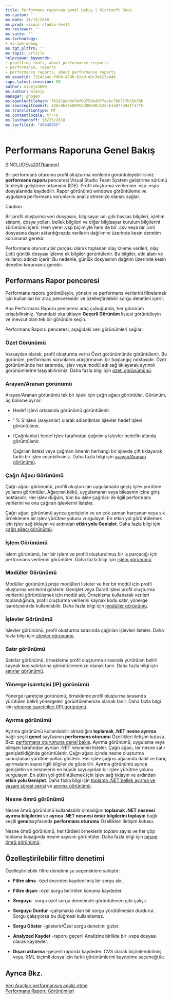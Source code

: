 ```yaml
---
title: Performans raporuna genel bakış | Microsoft Docs
ms.custom: ''
ms.date: 11/15/2016
ms.prod: visual-studio-dev14
ms.reviewer: ''
ms.suite: ''
ms.technology:
- vs-ide-debug
ms.tgt_pltfrm: ''
ms.topic: article
helpviewer_keywords:
- profiling tools, about performance rerports
- performance, reports
- performance reports, about performance reports
ms.assetid: 7324c24c-fd09-479b-b2ad-e0c3b613e040
caps.latest.revision: 50
author: mikejo5000
ms.author: mikejo
manager: ghogen
ms.openlocfilehash: f62018eb3e58f69758bd07faebc7bd77fb26b33b
ms.sourcegitcommit: 240c8b34e80952d00e90c52dcb1a077b9aff47f6
ms.translationtype: MT
ms.contentlocale: tr-TR
ms.lasthandoff: 10/23/2018
ms.locfileid: "49845855"
---
```

# <a name="performance-report-overview"></a>Performans Raporuna Genel Bakış
[!INCLUDE[vs2017banner](../includes/vs2017banner.md)]

Bir performans oturumu profil oluşturma verilerini görüntüleyebilirsiniz **performans raporu** penceresi Visual Studio Team System geliştirme sürümü tümleşik geliştirme ortamının (IDE). Profil oluşturma verilerinin .vsp .vsps dosyalarında kaydedilir. Rapor görünümü windows görüntüleme ve uygulama performans sorunlarını analiz etmenize olanak sağlar.  
  
> [!CAUTION]
>  Bir profil oluşturma veri dosyasını, bilgisayar adı gibi hassas bilgileri, işletim sistemi, dosya yolları, bellek bilgileri ve diğer bilgisayar kurulum bilgilerini sürümünü içerir. Hem yerel .vsp biçimiyle hem de bir .csv veya bir .xml dosyasına dışarı aktardığınızda verilerin dağılımını üzerinde kesin denetim korumanız gerekir.  
>   
>  Performans oturumu bir parçası olarak toplanan olay izleme verileri, olay (.etl) günlük dosyası İzleme ek bilgiler görüntülenir. Bu bilgiler, etki alanı ve kullanıcı adınızı içerir; Bu nedenle, günlük dosyasının dağıtım üzerinde kesin denetim korumanız gerekir.  
  
## <a name="performance-report-window"></a>Performans Rapor penceresi  
 Performans raporu görüntüleyin, yönetin ve performans verilerini filtrelemek için kullanılan bir araç penceresidir ve özelleştirilebilir sorgu denetimi içerir.  
  
 Ana Performans Raporu penceresi araç çubuğunda, her görünüm erişebilirsiniz. Yanındaki oka tıklayın **Geçerli Görünüm** listesi görüntüleyin ve mevcut olan tek bir görünüm seçin.  
  
 Performans Raporu penceresi, aşağıdaki veri görünümleri sağlar:  
  
### <a name="summary-view"></a>Özet Görünümü  
 Varsayılan olarak, profil oluşturma verisi Özet görünümünde görüntülenir. Bu görünüm, performans sorunlarını araştırmasını bir başlangıç noktasıdır. Özet görünümünde her satırında, işlev veya modül adı sağ tıklayarak ayrıntılı görünümlerine taşıyabilirsiniz. Daha fazla bilgi için [özeti görünümünü](../profiling/summary-view.md).  
  
### <a name="callercallee-view"></a>Arayan/Aranan görünümü  
 Arayan/Aranan görünümü tek bir işlevi için çağrı ağacı görüntüler. Görünüm, üç bölüme ayrılır:  
  
- Hedef işlevi ortasında görünümü görüntülenir.  
  
- ' % S'işlevi (arayanlar) olarak adlandırılan işlevler hedef işlevi görüntülenir.  
  
- (Çağrılanlar) hedef işlev tarafından çağrılmış işlevler hedefin altında görüntülenir.  
  
  Çağrılan listesi veya çağrılan listenin herhangi bir işlevde çift tıklayarak farklı bir işlev seçebilirsiniz. Daha fazla bilgi için [arayan/Aranan görünümü](../profiling/caller-callee-view.md).  
  
### <a name="call-tree-view"></a>Çağrı Ağacı Görünümü  
 Çağrı ağacı görünümü, profili oluşturulan uygulamada geçiş işlev yürütme yollarını görüntüler. Ağacının kökü, uygulamanın veya bileşenin içine giriş noktasıdır. Her işlev düğüm, tüm bu işlev çağrıları ile ilgili performans verilerini ve onu çağıran işlevlerini listeler.  
  
 Çağrı ağacı görünümü ayrıca genişletin ve en çok zaman harcanan veya sık örneklenen bir işlev yürütme yolunu vurgulayın. En etkin yol görüntülemek için işlev sağ tıklayın ve ardından **etkin yolu Genişlet**. Daha fazla bilgi için [çağrı ağacı görünümü](../profiling/call-tree-view.md).  
  
### <a name="process-view"></a>İşlem Görünümü  
 İşlem görünümü, her bir işlem ve profili oluşturulmuş bir iş parçacığı için performans verilerini görüntüler. Daha fazla bilgi için [işlem görünümü](../profiling/process-view.md).  
  
### <a name="modules-view"></a>Modüller Görünümü  
 Modüller görünümü proje modülleri listeler ve her bir modül için profil oluşturma verilerini gösterir. Genişlet veya Daralt işlevi profil oluşturma verilerini görüntülemek için modül adı. Örnekleme kullanarak verileri toplandığında, profil oluşturma verilerini kaynak kodu satır, yönerge işaretçisini de kullanılabilir. Daha fazla bilgi için [modüller görünümü](../profiling/modules-view.md).  
  
### <a name="functions-view"></a>İşlevler Görünümü  
 İşlevler görünümü, profil oluşturma sırasında çağrılan işlevleri listeler. Daha fazla bilgi için [işlevler görünümü](../profiling/functions-view.md).  
  
### <a name="line-view"></a>Satır görünümü  
 Satırlar görünümü, örnekleme profil oluşturma sırasında yürütülen belirli kaynak kod satırlarına görüntülemenize olanak tanır. Daha fazla bilgi için [satırlar görünümü](../profiling/lines-view.md).  
  
### <a name="instruction-pointer-ip-view"></a>Yönerge işaretçisi (IP) görünümü  
 Yönerge işaretçisi görünümü, örnekleme profil oluşturma sırasında yürütülen belirli yönergeleri görüntülemenize olanak tanır. Daha fazla bilgi için [yönerge işaretçileri (IP) görünümü](../profiling/instruction-pointers-ips-view.md).  
  
### <a name="allocation-view"></a>Ayırma görünümü  
 Ayırma görünümü kullanılabilir olmadığını **toplamak .NET nesne ayırma** bağlı seçili **genel** sayfasının **performans oturumu** Özellikleri iletişim kutusu. Bkz: [performans oturumuna genel bakış](../profiling/performance-session-overview.md). Ayırma görünümü, uygulama veya bileşen tarafından ayrılan .NET nesneleri listeler. Çağrı ağacı, bir nesne satır genişletildiğinde görüntülenir. Çağrı ağacı içinde nesne oluşturma sonuçlanan yürütme yolları gösterir. Her işlev çağrısı ağacında dahil ve hariç ayırmaların sayısı ilgili bilgiler de gösterilir. Ayırma görünümü ayrıca genişletin ve nesnelerin en büyük sayı ayrılan bir işlev yürütme yolunu vurgulayın. En etkin yol görüntülemek için işlev sağ tıklayın ve ardından **etkin yolu Genişlet**. Daha fazla bilgi için [toplama .NET bellek ayırma ve yaşam süresi verisi](../profiling/collecting-dotnet-memory-allocation-and-lifetime-data.md) ve [ayırma görünümü](../profiling/dotnet-memory-allocations-view.md).  
  
### <a name="objects-lifetime-view"></a>Nesne ömrü görünümü  
 Nesne ömrü görünümü kullanılabilir olmadığını **toplamak .NET nesnesi ayırma bilgilerini** ve **ayrıca .NET nesnesi ömür bilgilerini toplayın** bağlı seçili **genel**sayfasında **performans oturumu** Özellikleri iletişim kutusu.  
  
 Nesne ömrü görünümü, her türdeki örneklerin toplam sayısı ve her çöp toplama kuşağında nesne sayısını görüntüler. Daha fazla bilgi için [nesne ömrü görünümü](../profiling/object-lifetime-view.md).  
  
## <a name="customizable-filter-control"></a>Özelleştirilebilir filtre denetimi  
 Özelleştirilebilir filtre denetimi şu seçeneklere sahiptir:  
  
-   **Filtre alma** -özel önceden kaydedilmiş bir sorgu alır.  
  
-   **Filtre dışarı** -özel sorgu belirtilen konuma kaydeder.  
  
-   **Sorguyu** -sorgu özel sorgu denetimde görüntülenen gibi çalışır.  
  
-   **Sorguyu Durdur** -çalışmakta olan bir sorgu yürütülmesini durdurur. Sorgu çalışıyorsa bu düğmesi kullanılamaz.  
  
-   **Sorgu Göster** -gösterir/Özel sorgu denetimi gizler.  
  
-   **Analyzed Kaydet** -raporu geçerli Analizine birlikte bir .vsps dosyası olarak kaydeder.  
  
-   **Dışarı aktarma** -geçerli raporda kaydeder. CVS olarak biçimlendirilmiş veya. XML biçimli dosya için farklı görünümlerini kaydetme seçeneği ile.  
  
## <a name="see-also"></a>Ayrıca Bkz.  
 [Veri Araçları performansını analiz etme](../profiling/analyzing-performance-tools-data.md)   
 [Performans Raporu Görünümleri](../profiling/performance-report-views.md)



